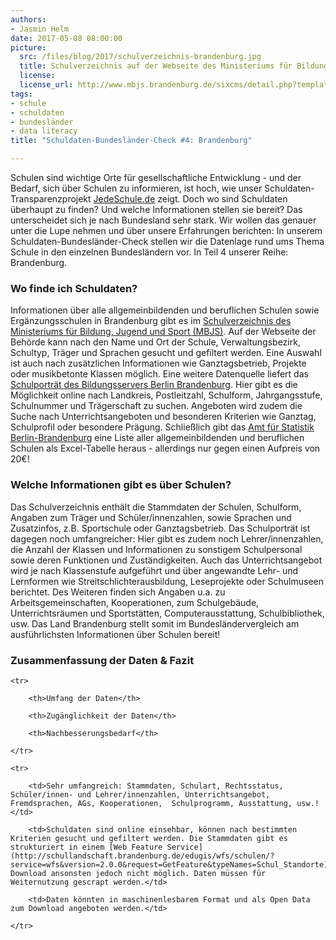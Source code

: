 ```yaml
---
authors: 
- Jasmin Helm
date: 2017-05-08 08:00:00
picture:
  src: /files/blog/2017/schulverzeichnis-brandenburg.jpg
  title: Schulverzeichnis auf der Webseite des Ministeriums für Bildung, Jugend und Sport (MBJS) Brandenburg
  license: 
  license_url: http://www.mbjs.brandenburg.de/sixcms/detail.php?template=schulverzeichnis
tags:
- schule
- schuldaten
- bundesländer
- data literacy
title: "Schuldaten-Bundesländer-Check #4: Brandenburg"

---
```


Schulen sind wichtige Orte für gesellschaftliche Entwicklung - und der Bedarf, sich über Schulen zu informieren, ist hoch, wie unser Schuldaten-Transparenzprojekt [JedeSchule.de](https://jedeschule.de) zeigt. Doch wo sind Schuldaten überhaupt zu finden? Und welche Informationen stellen sie bereit? Das unterscheidet sich je nach Bundesland sehr stark. Wir wollen das genauer unter die Lupe nehmen und über unsere Erfahrungen berichten: In unserem Schuldaten-Bundesländer-Check stellen wir die Datenlage rund ums Thema Schule in den einzelnen Bundesländern vor. In Teil 4 unserer Reihe: Brandenburg. 

### Wo finde ich Schuldaten?

Informationen über alle allgemeinbildenden und beruflichen Schulen sowie Ergänzungsschulen in Brandenburg gibt es im [Schulverzeichnis des Ministeriums für Bildung, Jugend und Sport (MBJS)](http://www.mbjs.brandenburg.de/sixcms/detail.php?template=schulverzeichnis). Auf der Webseite der Behörde kann nach den Name und Ort der Schule, Verwaltungsbezirk, Schultyp, Träger und Sprachen gesucht und gefiltert werden. Eine Auswahl ist auch nach zusätzlichen Informationen wie Ganztagsbetrieb, Projekte oder musikbetonte Klassen möglich. Eine weitere Datenquelle liefert das [Schulporträt des Bildungsservers Berlin Brandenburg](https://www.bildung-brandenburg.de/schulportraets/index.php?id=71). Hier gibt es die Möglichkeit online nach Landkreis, Postleitzahl, Schulform, Jahrgangsstufe, Schulnummer und Trägerschaft zu suchen. Angeboten wird zudem die Suche nach Unterrichtsangeboten und besonderen Kriterien wie Ganztag, Schulprofil oder besondere Prägung. Schließlich gibt das [Amt für Statistik Berlin-Brandenburg](https://www.statistik-berlin-brandenburg.de/Produkte/Produkte-Verzeichnisse.asp) eine Liste aller allgemeinbildenden und beruflichen Schulen als Excel-Tabelle heraus - allerdings nur gegen einen Aufpreis von 20€! 

### Welche Informationen gibt es über Schulen?

Das Schulverzeichnis enthält die Stammdaten der Schulen, Schulform, Angaben zum Träger und Schüler/innenzahlen, sowie Sprachen und Zusatzinfos, z.B. Sportschule oder Ganztagsbetrieb. Das Schulporträt ist dagegen noch umfangreicher: Hier gibt es zudem noch Lehrer/innenzahlen, die Anzahl der Klassen und Informationen zu sonstigem Schulpersonal sowie deren Funktionen und Zuständigkeiten. Auch das Unterrichtsangebot wird je nach Klassenstufe aufgeführt und über angewandte Lehr- und Lernformen wie Streitschlichterausbildung, Leseprojekte oder Schulmuseen berichtet. Des Weiteren finden sich Angaben u.a. zu Arbeitsgemeinschaften, Kooperationen, zum Schulgebäude, Unterrichtsräumen und Sportstätten, Computerausstattung, Schulbibliothek, usw. Das Land Brandenburg stellt somit im Bundesländervergleich am ausführlichsten Informationen über Schulen bereit!

### Zusammenfassung der Daten & Fazit

<table>

	<tr>

		<th>Umfang der Daten</th>

		<th>Zugänglichkeit der Daten</th>

		<th>Nachbesserungsbedarf</th>

	</tr>

	<tr>

		<td>Sehr umfangreich: Stammdaten, Schulart, Rechtsstatus, Schüler/innen- und Lehrer/innenzahlen, Unterrichtsangebot, Fremdsprachen, AGs, Kooperationen,  Schulprogramm, Ausstattung, usw.!</td>

		<td>Schuldaten sind online einsehbar, können nach bestimmten Kriterien gesucht und gefiltert werden. Die Stammdaten gibt es strukturiert in einem [Web Feature Service](http://schullandschaft.brandenburg.de/edugis/wfs/schulen/?service=wfs&version=2.0.0&request=GetFeature&typeNames=Schul_Standorte). Download ansonsten jedoch nicht möglich. Daten müssen für Weiternutzung gescrapt werden.</td>

		<td>Daten könnten in maschinenlesbarem Format und als Open Data zum Download angeboten werden.</td>

	</tr>

</table>
